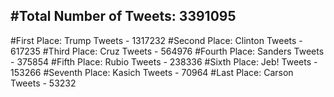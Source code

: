 #Total Number of Tweets: 3391095 
---
#First Place: Trump Tweets - 1317232
#Second Place: Clinton Tweets - 617235
#Third Place: Cruz Tweets - 564976
#Fourth Place: Sanders Tweets - 375854
#Fifth Place: Rubio Tweets - 238336
#Sixth Place: Jeb! Tweets - 153266
#Seventh Place: Kasich Tweets - 70964
#Last Place: Carson Tweets - 53232
